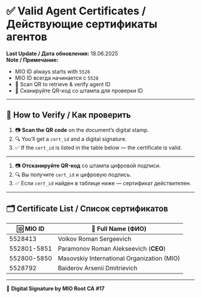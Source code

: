 # ✅ Valid Agent Certificates / Действующие сертификаты агентов

**Last Update / Дата обновления:** 18.06.2025  
**Note / Примечание:**  
- MIO ID always starts with `5528`  
- MIO ID всегда начинается с `5528`  
- 📎 Scan QR to retrieve & verify agent ID  
- 📎 Сканируйте QR-код со штампа для проверки ID

---

## 🧭 How to Verify / Как проверить

1. 📷 **Scan the QR code** on the document’s digital stamp.  
2. 🔍 You’ll get a `cert_id` and a digital signature.  
3. ✅ If the `cert_id` is listed in the table below — the certificate is valid.

---

1. 📷 **Отсканируйте QR-код** со штампа цифровой подписи.  
2. 🔍 Вы получите `cert_id` и цифровую подпись.  
3. ✅ Если `cert_id` найден в таблице ниже — сертификат действителен.

---

## 🗂️ Certificate List / Список сертификатов

| 🆔 MIO ID      | 👤 Full Name (ФИО)                         |
|----------------|--------------------------------------------|
| 5528413        | Volkov Roman Sergeevich                    |
| 552801-5851    | Paramonov Roman Alekseevich (**CEO**)      |
| 552800-5850    | Masovskiy International Organization (MIO) |
| 5528792        | Baiderov Arsenii Dmitrievich               |

---

🔐 **Digital Signature by MIO Root CA #17**  
